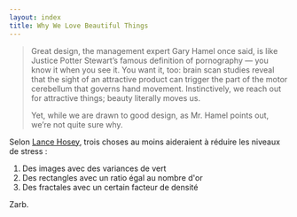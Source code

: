 ```yaml
---
layout: index
title: Why We Love Beautiful Things
---
```


> Great design, the management expert Gary Hamel once said, is like Justice Potter Stewart’s 
> famous definition of pornography — you know it when you see it. You want it, too: brain scan 
> studies reveal that the sight of an attractive product can trigger the part of the motor 
> cerebellum that governs hand movement. Instinctively, we reach out for attractive things; 
> beauty literally moves us.
>
> Yet, while we are drawn to good design, as Mr. Hamel points out, we’re not quite sure why.

Selon [Lance Hosey][1], trois choses au moins aideraient à réduire les niveaux de stress :

1. Des images avec des variances de vert
2. Des rectangles avec un ratio égal au nombre d'or
3. Des fractales avec un certain facteur de densité

Zarb.

[1]: "http://www.nytimes.com/2013/02/17/opinion/sunday/why-we-love-beautiful-things.html"
 